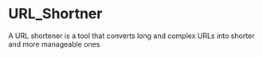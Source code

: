 # URL_Shortner
A URL shortener is a tool that converts long and complex URLs into shorter and more manageable ones
